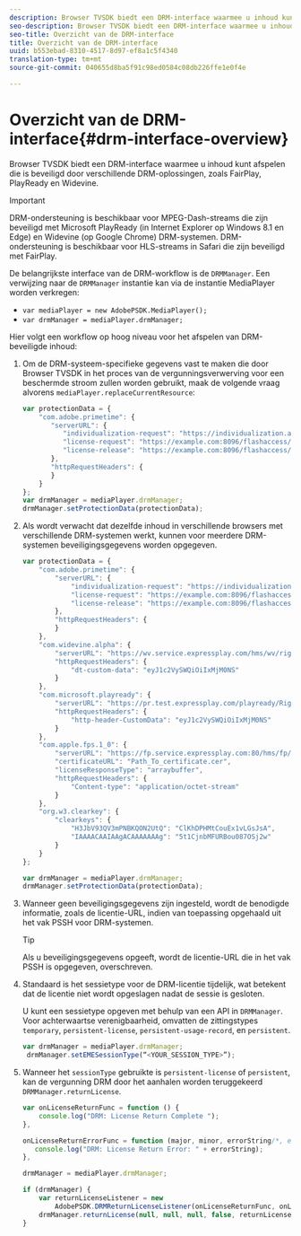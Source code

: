 ```yaml
---
description: Browser TVSDK biedt een DRM-interface waarmee u inhoud kunt afspelen die is beveiligd door verschillende DRM-oplossingen, zoals FairPlay, PlayReady en Widevine.
seo-description: Browser TVSDK biedt een DRM-interface waarmee u inhoud kunt afspelen die is beveiligd door verschillende DRM-oplossingen, zoals FairPlay, PlayReady en Widevine.
seo-title: Overzicht van de DRM-interface
title: Overzicht van de DRM-interface
uuid: b553ebad-8310-4517-8d97-ef8a1c5f4340
translation-type: tm+mt
source-git-commit: 040655d8ba5f91c98ed0584c08db226ffe1e0f4e

---
```



# Overzicht van de DRM-interface{#drm-interface-overview}

Browser TVSDK biedt een DRM-interface waarmee u inhoud kunt afspelen die is beveiligd door verschillende DRM-oplossingen, zoals FairPlay, PlayReady en Widevine.

<!--<a id="section_59994F2059B245E996E0776214804A0A"></a>-->

>[!IMPORTANT]
>
>DRM-ondersteuning is beschikbaar voor MPEG-Dash-streams die zijn beveiligd met Microsoft PlayReady (in Internet Explorer op Windows 8.1 en Edge) en Widevine (op Google Chrome) DRM-systemen. DRM-ondersteuning is beschikbaar voor HLS-streams in Safari die zijn beveiligd met FairPlay.

De belangrijkste interface van de DRM-workflow is de `DRMManager`. Een verwijzing naar de `DRMManager` instantie kan via de instantie MediaPlayer worden verkregen:

* `var mediaPlayer = new AdobePSDK.MediaPlayer();`
* `var drmManager = mediaPlayer.drmManager;`

<!--<a id="section_B7E8AD9A4D4F4BD9BA2A67ABC135D6F9"></a>-->

Hier volgt een workflow op hoog niveau voor het afspelen van DRM-beveiligde inhoud:

1. Om de DRM-systeem-specifieke gegevens vast te maken die door Browser TVSDK in het proces van de vergunningsverwerving voor een beschermde stroom zullen worden gebruikt, maak de volgende vraag alvorens `mediaPlayer.replaceCurrentResource`:

   ```js
   var protectionData = { 
       "com.adobe.primetime": { 
          "serverURL": { 
             "individualization-request": "https://individualization.adobe.com/flashaccess/i15n/v5", 
             "license-request": "https://example.com:8096/flashaccess/req", 
             "license-release": "https://example.com:8096/flashaccess/req" 
          }, 
          "httpRequestHeaders": { 
          } 
       } 
   }; 
   var drmManager = mediaPlayer.drmManager; 
   drmManager.setProtectionData(protectionData);
   ```

1. Als wordt verwacht dat dezelfde inhoud in verschillende browsers met verschillende DRM-systemen werkt, kunnen voor meerdere DRM-systemen beveiligingsgegevens worden opgegeven.

   ```js
   var protectionData = { 
       "com.adobe.primetime": { 
           "serverURL": { 
               "individualization-request": "https://individualization.adobe.com/flashaccess/i15n/v5", 
               "license-request": "https://example.com:8096/flashaccess/req", 
               "license-release": "https://example.com:8096/flashaccess/req" 
           }, 
           "httpRequestHeaders": { 
           } 
       }, 
       "com.widevine.alpha": { 
           "serverURL": "https://wv.service.expressplay.com/hms/wv/rights/?ExpressPlayToken=<token value>", 
           "httpRequestHeaders": { 
               "dt-custom-data": "eyJ1c2VySWQiOiIxMjM0NS" 
           } 
       }, 
       "com.microsoft.playready": { 
           "serverURL": "https://pr.test.expressplay.com/playready/RightsManager.asmx?ExpressPlayToken=<token value>", 
           "httpRequestHeaders": { 
               "http-header-CustomData": "eyJ1c2VySWQiOiIxMjM0NS" 
           } 
       }, 
       "com.apple.fps.1_0": { 
           "serverURL": "https://fp.service.expressplay.com:80/hms/fp/rights/?ExpressPlayToken=<token value>", 
           "certificateURL": "Path_To_certificate.cer", 
           "licenseResponseType": "arraybuffer", 
           "httpRequestHeaders": { 
               "Content-type": "application/octet-stream" 
           } 
       }, 
       "org.w3.clearkey": { 
           "clearkeys": { 
               "H3JbV93QV3mPNBKQON2UtQ": "ClKhDPHMtCouEx1vLGsJsA", 
               "IAAAACAAIAAgACAAAAAAAg": "5t1CjnbMFURBou087OSj2w" 
           } 
       } 
   }; 
   
   var drmManager = mediaPlayer.drmManager; 
   drmManager.setProtectionData(protectionData);
   ```

1. Wanneer geen beveiligingsgegevens zijn ingesteld, wordt de benodigde informatie, zoals de licentie-URL, indien van toepassing opgehaald uit het vak PSSH voor DRM-systemen.

   >[!TIP]
   >
   >Als u beveiligingsgegevens opgeeft, wordt de licentie-URL die in het vak PSSH is opgegeven, overschreven.

1. Standaard is het sessietype voor de DRM-licentie tijdelijk, wat betekent dat de licentie niet wordt opgeslagen nadat de sessie is gesloten.

   U kunt een sessietype opgeven met behulp van een API in `DRMManager`.  Voor achterwaartse verenigbaarheid, omvatten de zittingstypes `temporary`, `persistent-license`, `persistent-usage-record`, en `persistent`.

   ```js
   var drmManager = mediaPlayer.drmManager; 
    drmManager.setEMESessionType(“<YOUR_SESSION_TYPE>”); 
   ```

1. Wanneer het `sessionType` gebruikte is `persistent-license` of `persistent`, kan de vergunning DRM door het aanhalen worden teruggekeerd `DRMManager.returnLicense`.

   ```js
   var onLicenseReturnFunc = function () { 
       console.log("DRM: License Return Complete "); 
   }, 
   
   onLicenseReturnErrorFunc = function (major, minor, errorString/*, errorServerUrl*/) { 
      console.log("DRM: License Return Error: " + errorString); 
   }, 
   
   drmManager = mediaPlayer.drmManager; 
   
   if (drmManager) { 
       var returnLicenseListener = new  
           AdobePSDK.DRMReturnLicenseListener(onLicenseReturnFunc, onLicenseReturnErrorFunc); 
       drmManager.returnLicense(null, null, null, false, returnLicenseListener, drmLicense.session); 
   }
   ```


